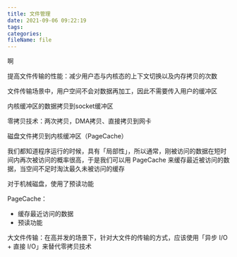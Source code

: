 ```yaml
---
title: 文件管理
date: 2021-09-06 09:22:19
tags:
categories:
fileName: file
---
```






啊

提高文件传输的性能：减少用户态与内核态的上下文切换以及内存拷贝的次数



文件传输场景中，用户空间不会对数据再加工，因此不需要传入用户的缓冲区



内核缓冲区的数据拷贝到socket缓冲区



零拷贝技术：两次拷贝，DMA拷贝、直接拷贝到网卡



磁盘文件拷贝到内核缓冲区（PageCache）





我们都知道程序运⾏的时候，具有「局部性」，所以通常，刚被访问的数据在短时间内再次被访问的概率很⾼，于是我们可以⽤ PageCache 来缓存最近被访问的数据，当空间不⾜时淘汰最久未被访问的缓存

对于机械磁盘，使用了预读功能

PageCache：

* 缓存最近访问的数据
* 预读功能



大文件传输：在⾼并发的场景下，针对⼤⽂件的传输的⽅式，应该使⽤「异步 I/O + 直接 I/O」来替代零拷⻉技术
